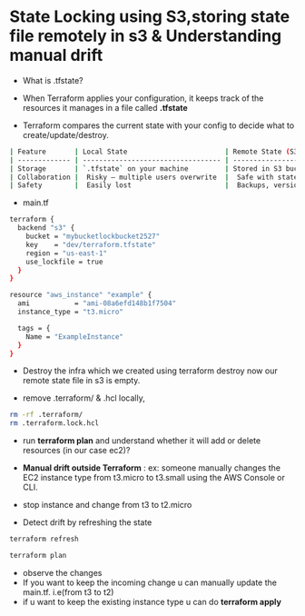 # State Locking using S3,storing state file remotely in s3 & Understanding manual drift 

- What is .tfstate?

- When Terraform applies your configuration, it keeps track of the resources it manages in a file called **.tfstate**

- Terraform compares the current state with your config to decide what to create/update/destroy.

```bash
| Feature       | Local State                        | Remote State (S3)                        |
| ------------- | ---------------------------------- | ---------------------------------------- |
| Storage       | `.tfstate` on your machine         | Stored in S3 bucket                      |
| Collaboration |  Risky – multiple users overwrite  |  Safe with state locking (via DynamoDB)  |
| Safety        |  Easily lost                       |  Backups, versioning, centralized        |
```
- main.tf

```bash
terraform {
  backend "s3" {
    bucket = "mybucketlockbucket2527"
    key    = "dev/terraform.tfstate"
    region = "us-east-1"
    use_lockfile = true
  }
}

resource "aws_instance" "example" {
  ami           = "ami-08a6efd148b1f7504"
  instance_type = "t3.micro"

  tags = {
    Name = "ExampleInstance"
  }
}
```

- Destroy the infra which we created using terraform destroy now our remote state file in s3 is empty.

- remove .terraform/  & .hcl locally, 

```bash
rm -rf .terraform/
rm .terraform.lock.hcl
```
- run **terraform plan** and   understand whether it will add or delete resources (in our case ec2)?


- **Manual drift outside Terraform** :  ex: someone manually changes the EC2 instance type from t3.micro to t3.small using the AWS Console or CLI.

- stop instance and change from t3 to  t2.micro


- Detect drift by refreshing the state

```bash
terraform refresh
```
```bash
terraform plan
```
- observe the changes
- If you want to keep the incoming change u can manually update the main.tf. i.e(from t3 to t2)
- if u want to keep the existing instance type u can do **terraform apply**
